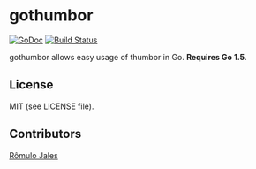 gothumbor
=========

[![GoDoc](https://godoc.org/github.com/globocom/gothumbor?status.svg)](https://godoc.org/github.com/globocom/gothumbor) [![Build Status](https://travis-ci.org/globocom/gothumbor.svg?branch=master)](https://travis-ci.org/globocom/gothumbor)

gothumbor allows easy usage of thumbor in Go. **Requires Go 1.5**.

License
-------

MIT (see LICENSE file).

Contributors
------------

[Rômulo Jales](https://github.com/romulojales)
